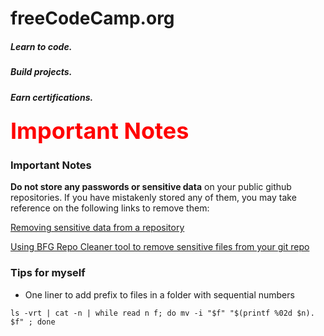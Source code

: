 # freeCodeCamp.org

##### Learn to code.

##### Build projects.

##### Earn certifications.


<span style="color:red;font-size:36px">**Important Notes**</span>


### Important Notes

**Do not store any passwords or sensitive data** on your public github repositories. If you have mistakenly stored any of them, you may take reference on the following links to remove them:

[Removing sensitive data from a repository](https://help.github.com/en/github/authenticating-to-github/removing-sensitive-data-from-a-repository)

[Using BFG Repo Cleaner tool to remove sensitive files from your git repo](https://github.com/IBM/BluePic/wiki/Using-BFG-Repo-Cleaner-tool-to-remove-sensitive-files-from-your-git-repo)


### Tips for myself

+ One liner to add prefix to files in a folder with sequential numbers
```
ls -vrt | cat -n | while read n f; do mv -i "$f" "$(printf %02d $n). $f" ; done
```
